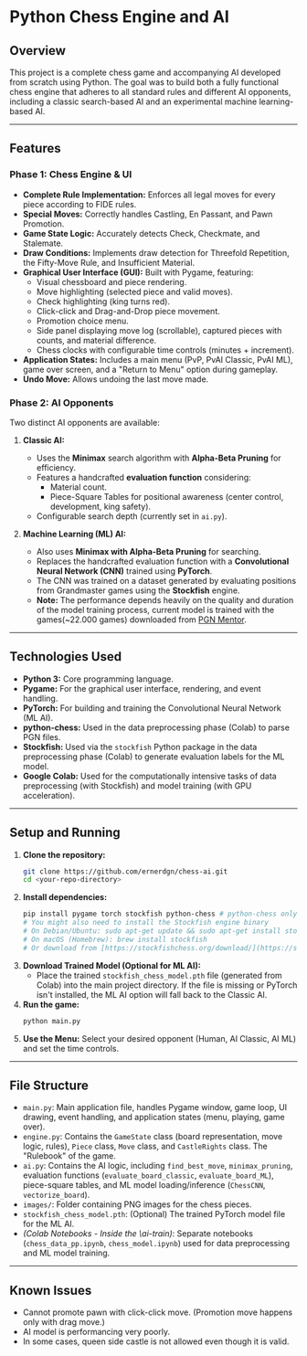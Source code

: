 # Python Chess Engine and AI

## Overview

This project is a complete chess game and accompanying AI developed from scratch using Python. The goal was to build both a fully functional chess engine that adheres to all standard rules and different AI opponents, including a classic search-based AI and an experimental machine learning-based AI.

---

## Features

### Phase 1: Chess Engine & UI

* **Complete Rule Implementation:** Enforces all legal moves for every piece according to FIDE rules.
* **Special Moves:** Correctly handles Castling, En Passant, and Pawn Promotion.
* **Game State Logic:** Accurately detects Check, Checkmate, and Stalemate.
* **Draw Conditions:** Implements draw detection for Threefold Repetition, the Fifty-Move Rule, and Insufficient Material.
* **Graphical User Interface (GUI):** Built with Pygame, featuring:
    * Visual chessboard and piece rendering.
    * Move highlighting (selected piece and valid moves).
    * Check highlighting (king turns red).
    * Click-click and Drag-and-Drop piece movement.
    * Promotion choice menu.
    * Side panel displaying move log (scrollable), captured pieces with counts, and material difference.
    * Chess clocks with configurable time controls (minutes + increment).
* **Application States:** Includes a main menu (PvP, PvAI Classic, PvAI ML), game over screen, and a "Return to Menu" option during gameplay.
* **Undo Move:** Allows undoing the last move made.

### Phase 2: AI Opponents

Two distinct AI opponents are available:

1.  **Classic AI:**
    * Uses the **Minimax** search algorithm with **Alpha-Beta Pruning** for efficiency.
    * Features a handcrafted **evaluation function** considering:
        * Material count.
        * Piece-Square Tables for positional awareness (center control, development, king safety).
    * Configurable search depth (currently set in `ai.py`).

2.  **Machine Learning (ML) AI:**
    * Also uses **Minimax with Alpha-Beta Pruning** for searching.
    * Replaces the handcrafted evaluation function with a **Convolutional Neural Network (CNN)** trained using **PyTorch**.
    * The CNN was trained on a dataset generated by evaluating positions from Grandmaster games using the **Stockfish** engine.
    * **Note:** The performance depends heavily on the quality and duration of the model training process, current model is trained with the games(~22.000 games) downloaded from [PGN Mentor](https://www.pgnmentor.com/).

---

## Technologies Used

* **Python 3:** Core programming language.
* **Pygame:** For the graphical user interface, rendering, and event handling.
* **PyTorch:** For building and training the Convolutional Neural Network (ML AI).
* **python-chess:** Used in the data preprocessing phase (Colab) to parse PGN files.
* **Stockfish:** Used via the `stockfish` Python package in the data preprocessing phase (Colab) to generate evaluation labels for the ML model.
* **Google Colab:** Used for the computationally intensive tasks of data preprocessing (with Stockfish) and model training (with GPU acceleration).

---

## Setup and Running

1.  **Clone the repository:**
    ```bash
    git clone https://github.com/ernerdgn/chess-ai.git
    cd <your-repo-directory>
    ```
2.  **Install dependencies:**
    ```bash
    pip install pygame torch stockfish python-chess # python-chess only needed if re-running data prep
    # You might also need to install the Stockfish engine binary
    # On Debian/Ubuntu: sudo apt-get update && sudo apt-get install stockfish
    # On macOS (Homebrew): brew install stockfish
    # Or download from [https://stockfishchess.org/download/](https://stockfishchess.org/download/)
    ```
3.  **Download Trained Model (Optional for ML AI):**
    * Place the trained `stockfish_chess_model.pth` file (generated from Colab) into the main project directory. If the file is missing or PyTorch isn't installed, the ML AI option will fall back to the Classic AI.
4.  **Run the game:**
    ```bash
    python main.py
    ```
5.  **Use the Menu:** Select your desired opponent (Human, AI Classic, AI ML) and set the time controls.

---

## File Structure

* `main.py`: Main application file, handles Pygame window, game loop, UI drawing, event handling, and application states (menu, playing, game over).
* `engine.py`: Contains the `GameState` class (board representation, move logic, rules), `Piece` class, `Move` class, and `CastleRights` class. The "Rulebook" of the game.
* `ai.py`: Contains the AI logic, including `find_best_move`, `minimax_pruning`, evaluation functions (`evaluate_board_classic`, `evaluate_board_ML`), piece-square tables, and ML model loading/inference (`ChessCNN`, `vectorize_board`).
* `images/`: Folder containing PNG images for the chess pieces.
* `stockfish_chess_model.pth`: (Optional) The trained PyTorch model file for the ML AI.
* *(Colab Notebooks - Inside the \ai-train)*: Separate notebooks (`chess_data_pp.ipynb`, `chess_model.ipynb`) used for data preprocessing and ML model training.

---

## Known Issues

* Cannot promote pawn with click-click move. (Promotion move happens only with drag move.)
* AI model is performancing very poorly.
* In some cases, queen side castle is not allowed even though it is valid.